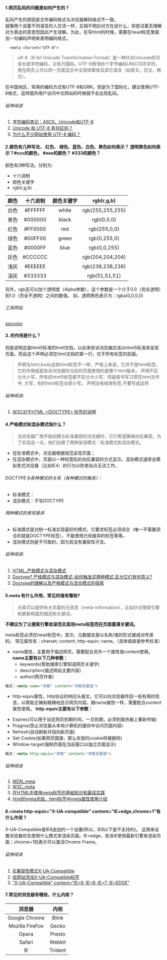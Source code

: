 #### 1.网页乱码的问题是如何产生的？
乱码产生的原因是文件编码格式与浏览器解码格式不一致。   
就像两个说着不同语言的人交流一样，互相不明白对方在说什么，但尝试着去理解对方表达的意思而因此产生误解。为此，在写html的时候，需要在head标签里面加一句编码声明来表明编码格式。  
```
  <meta charset="UTF-8">
```
>utf-8（8-bit Unicode Transformation Format）是一种针对Unicode的可变长度字符编码，又称万国码。UTF-8用1到6个字节编码UNICODE字符。用在网页上可以同一页面显示中文简体繁体及其它语言（如英文，日文，韩文）。

在中国地区，常用的编码方式有UTF-8和GBK。但是为了国际化，建议使用UTF-8格式，这样国外用户访问中文网站的时候就不会出现乱码。
###### 延伸阅读
1. [字符编码笔记：ASCII，Unicode和UTF-8](http://www.ruanyifeng.com/blog/2007/10/ascii_unicode_and_utf-8.html)
2. [Unicode 和 UTF-8 有何区别？](https://www.zhihu.com/question/23374078)
3. [为什么不少网站使用 UTF-8 编码？](https://www.zhihu.com/question/19817672)

#### 2.颜色有几种写法， 红色、 绿色、蓝色、白色、黑色如何表示？ 透明黑色如何表示？#ccc的颜色， #eee的颜色？ #333的颜色？

颜色有3种写法。分别为:  
- 十六进制
- 颜色关键字
- rgb(r,g,b)

| 颜色 | 十六进制 | 颜色关键字 | rgb(r,g,b) |
| :----: | :-----: | :-------: | :-------: |
| 白色   | #FFFFFF | white | rgb(255,255,255) |
| 黑色   | #000000 | black | rgb(0,0,0) |
| 红色   | #FF0000 | red | rgb(255,0,0) |
| 绿色   | #00FF00 | green | rgb(0,255,0) |
| 蓝色   | #0000FF | blue | rgb(0,0,255)  |
| 灰色   | #CCCCCC | | rgb(204,204,204) |
| 浅灰   | #EEEEEE | | rgb(238,238,238) |
| 深灰   | #333333 | | rgb(51,51,51) |

另外，rgb还可以加个透明度（Alpha参数），这个参数是一个介于0.0（完全透明）到1.0（完全不透明）之间的数值。
如，透明黑色表示为：rgba(0,0,0,0)
###### 工具网站
[spycolor](http://zh.spycolor.com/)

#### 3.<!doctype html> 的作用是什么？    
<!doctype html>则是说明这是html5标准的hmtl文档，以此来告诉浏览器应该以html5标准来呈现页面。而且这个声明必须在html文档的第一行，位于所有标签的前面。
 > <!DOCTYPE> 声明与html,body这些html标签不一样，严格上来说，它并不是html标签，它的作用就是告诉浏览器你当前的页面使用的是哪个html版本。
> <!DOCTYPE> 声明不区分大小写，所有的html5标签都不区分大小写，但是按书写习惯在html文件中,<!DOCTYPE> 大写，别的html标签全部小写。
 > <!DOCTYPE>声明没有结束标签,不要写成这样 <!DOCTYPE html />

###### 延伸阅读:
1. [W3C对于HTML <!DOCTYPE> 标签的说明](http://www.w3school.com.cn/tags/tag_doctype.asp)

#### 4.严格模式和混杂模式指什么？
>当浏览器厂商开始创建与标准兼容的浏览器时，它们希望确保向后兼容。为了实现这一点，他们创建了两种呈现模式：标准模式和混杂模式。

- 在标准模式中，浏览器根据规范呈现页面；    
- 在混杂模式中，页面以一种较宽松的向后兼容的方式显示。混杂模式通常会模拟老式浏览器（比如IE4）的行为以防老站点无法工作。

###### DOCTYPE与各种模式的关系（各种模式的触发）：
- 标准模式：<!DOCTYPE html>
- 混杂模式：不写DOCTYPE
###### *两种模式的表现差异*
- 标准模式是对统一标准实现最好的模式，它要求标签必须闭合（唯一不需要闭合的就是DOCTYPE标签），不能使用已经废弃的标签等等。
- 混杂模式则是不可取的，因为其没有兼容性可言。

###### 延伸阅读:
1. [HTML_严格模式与混杂模式](http://www.jianshu.com/p/2c381cd4fcf9)    
2. [Doctype? 严格模式与混杂模式-如何触发这两种模式,区分它们有何意义?](http://www.cnblogs.com/dtdxrk/archive/2012/07/19/2599447.html)    
3. [Doctype的理解以及严格模式与混合模式的探索](http://www.w3cfuns.com/notes/14584/b76cf5c9ac64055909025fb11e15bfa1.html)

#### 5.meta 有什么作用，常见的值有哪些?
> <meta>元素可以提供有关页面的元信息（meta-information），比如针对搜索引擎和更新频度的描述和关键词。

**不建议为了让搜索引擎收录而去滥用meta标签而在页面塞满关键词。**

meta标签必须在head标签中。其次，元数据总是以名称/值的形式被成对传递的。
常见属性有：charset; content; http-equiv; name。（具体值直接参考标准）

- name属性，主要用于描述网页，需要配合另外一个属性值content使用。**name主要有以下几种参数：**
  + keywords(帮助搜索引擎知道网页关键字)
  + description(描述网站主要内容)
  + author(网页作者)
  
```html
格式：<meta name="参数" content="参数变量值">
```

- http-equiv属性，http协议的响应头报文。它可以向浏览器传回一些有用的信息，以帮助正确和精确地显示网页内容。跟name属性一样，需要配合content属性使用。
**http-equiv主要有以下参数：**
 + Expires(可以用于设定网页到期时间。一旦到期，必须到服务器上重新传输)
 + Pragma(禁止浏览器从本地计算机的缓存中访问页面内容)
 + Refresh(自动刷新并指向新页面)
 + Set-Cookie(如果网页国旗，那么存盘的cookie将被删除)
 + Window-target(强制页面在当前窗口以独立页面显示)

````html
格式：<meta http-equiv="参数" content="参数变量值">
````

###### 延伸阅读
1. [MDN_meta](https://developer.mozilla.org/zh-CN/docs/Web/HTML/Element/meta)    
2. [W3C_meta](http://www.w3school.com.cn/tags/tag_meta.asp)    
3. [在HTML中使用meta标签的基础知识和最佳实践](http://www.w3cplus.com/css/meta-tags-html-basics-best-practices.html)
4. [html的meta总结，html标签中meta属性使用介绍](http://www.haorooms.com/post/html_meta_ds)


#### 6.<meta http-equiv="X-UA-compatible"      content="IE=edge,chrome=1"有什么作用？

X-UA-Compatible是IE8追加的一个设置(所以，IE8以下是不支持的)。
这用来设置浏览器优先使用什么模式来渲染页面。IE=edge，告诉IE使用最新引擎来渲染页面；chrome=1则表示可以激活Chrome Frame。

###### 延伸阅读
1. [IE兼容性模式X-UA-Compatible](http://www.jianshu.com/p/11adc0ef158e)
2. [给网站添加X-UA-Compatible标签](http://lightcss.com/add-x-ua-compatible-meta-to-your-website/)
3. [“X-UA-Compatible” content=“IE=9; IE=8; IE=7; IE=EDGE”](http://stackoverflow.com/questions/14611264/x-ua-compatible-content-ie-9-ie-8-ie-7-ie-edge)

#### 7.常见的浏览器有哪些，什么内核？

  | 浏览器               |内核              |
  | :------------: | :---------: |
  | Google Chrome |      Blink       |
  | Mozilla FireFox | Gecko           |
  | Opera              | Presto          |
  | Safari               | Webkit         |
  | IE                     | Trident        |

